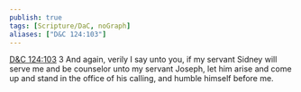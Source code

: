 ```yaml
---
publish: true
tags: [Scripture/DaC, noGraph]
aliases: ["D&C 124:103"]
---
```

[D&C 124:103](https://churchofjesuschrist.org/study/scriptures/dc-testament/dc/124?lang=eng&id=p103#p103) 3 And again, verily I say unto you, if my servant Sidney will serve me and be counselor unto my servant Joseph, let him arise and come up and stand in the office of his calling, and humble himself before me.
